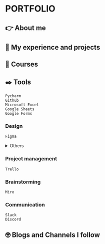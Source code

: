 # PORTFOLIO
## :point_right: About me
## :star_struck: My experience and projects
## :orange_book: Courses
## :black_nib: Tools
    Pycharm
    Github
    Microsoft Excel
    Google Sheets
    Google Forms
### Design
    Figma
<details>
<summary>Others</summary>
<br>Adobe Illustrator
<br>Gimp
<br>Canva
</details>

### Project management    
    Trello
### Brainstorming
    Miro
### Communication
    Slack
    Discord
## :nerd_face: Blogs and Channels I follow


 
